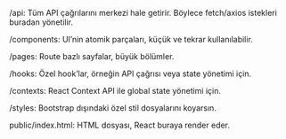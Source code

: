 /api: Tüm API çağrılarını merkezi hale getirir. Böylece fetch/axios istekleri buradan yönetilir.

/components: UI’nin atomik parçaları, küçük ve tekrar kullanılabilir.

/pages: Route bazlı sayfalar, büyük bölümler.

/hooks: Özel hook’lar, örneğin API çağrısı veya state yönetimi için.

/contexts: React Context API ile global state yönetimi için.

/styles: Bootstrap dışındaki özel stil dosyalarını koyarsın.

public/index.html: HTML dosyası, React buraya render eder.